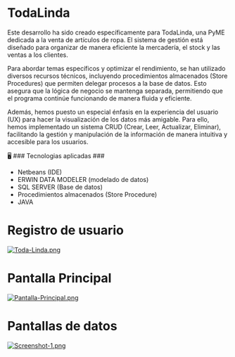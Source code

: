 # TodaLinda
Este desarrollo ha sido creado específicamente para TodaLinda, una PyME dedicada a la venta de artículos de ropa. El sistema de gestión está diseñado para organizar de manera eficiente la mercadería, el stock y las ventas a los clientes.

Para abordar temas específicos y optimizar el rendimiento, se han utilizado diversos recursos técnicos, incluyendo procedimientos almacenados (Store Procedures) que permiten delegar procesos a la base de datos. Esto asegura que la lógica de negocio se mantenga separada, permitiendo que el programa continúe funcionando de manera fluida y eficiente.

Además, hemos puesto un especial énfasis en la experiencia del usuario (UX) para hacer la visualización de los datos más amigable. Para ello, hemos implementado un sistema CRUD (Crear, Leer, Actualizar, Eliminar), facilitando la gestión y manipulación de la información de manera intuitiva y accesible para los usuarios.

🖥️ ### Tecnologias aplicadas ###
  - Netbeans (IDE)
  - ERWIN DATA MODELER (modelado de datos)
  - SQL SERVER (Base de datos)
  - Procedimientos almacenados (Store Procedure)
  - JAVA

# Registro de usuario #
[![Toda-Linda.png](https://i.postimg.cc/C1w0LF48/Toda-Linda.png)](https://postimg.cc/2q9M0NMj)

# Pantalla Principal #
[![Pantalla-Principal.png](https://i.postimg.cc/tg3yj1Fy/Pantalla-Principal.png)](https://postimg.cc/Ty3Bj3kH)
# Pantallas de datos #
[![Screenshot-1.png](https://i.postimg.cc/wjsgw4v1/Screenshot-1.png)](https://postimg.cc/xXYwCRLQ)
